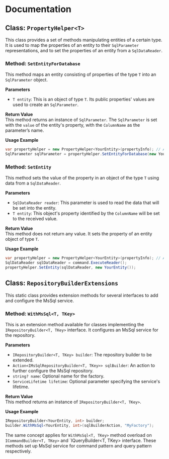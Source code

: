 # Documentation

## Class: `PropertyHelper<T>`

This class provides a set of methods manipulating entities of a certain type. It is used to map the properties of an entity to their `SqlParameter` representations, and to set the properties of an entity from a `SqlDataReader`.

### Method: `SetEntityForDatabase`

This method maps an entity consisting of properties of the type `T` into an `SqlParameter` object.

**Parameters**
- `T entity`: This is an object of type `T`. Its public properties' values are used to create an `SqlParameter`.

**Return Value**  
This method returns an instance of `SqlParameter`. The `SqlParameter` is set with the `value` of the entity's property, with the `ColumnName` as the parameter’s name.

**Usage Example**

```csharp
var propertyHelper = new PropertyHelper<YourEntity>(propertyInfo); // Assume propertyInfo is an instance of PropertyInfo.
SqlParameter sqlParameter = propertyHelper.SetEntityForDatabase(new YourEntity{ Property1 = "A value" });
```

### Method: `SetEntity`

This method sets the value of the property in an object of the type `T` using data from a `SqlDataReader`.

**Parameters**
- `SqlDataReader reader`: This parameter is used to read the data that will be set into the entity.
- `T entity`: This object's property identified by the `ColumnName` will be set to the received value.

**Return Value**  
This method does not return any value. It sets the property of an entity object of type `T`.

**Usage Example**

```csharp
var propertyHelper = new PropertyHelper<YourEntity>(propertyInfo); // Assume propertyInfo is an instance of PropertyInfo.
SqlDataReader sqlDataReader = command.ExecuteReader();
propertyHelper.SetEntity(sqlDataReader, new YourEntity());
```


## Class: `RepositoryBuilderExtensions`

This static class provides extension methods for several interfaces to add and configure the MsSql service.

### Method: `WithMsSql<T, TKey>`

This is an extension method available for classes implementing the `IRepositoryBuilder<T, TKey>` interface. It configures an MsSql service for the repository.

**Parameters**
- `IRepositoryBuilder<T, TKey> builder`: The repository builder to be extended.
- `Action<IMsSqlRepositoryBuilder<T, TKey>> sqlBuilder`: An action to further configure the MsSql repository.
- `string? name`: Optional name for the factory.
- `ServiceLifetime lifetime`: Optional parameter specifying the service's lifetime.

**Return Value**  
This method returns an instance of `IRepositoryBuilder<T, TKey>`.

**Usage Example**

```csharp
IRepositoryBuilder<YourEntity, int> builder;
builder.WithMsSql<YourEntity, int>(sqlBuilderAction, "MyFactory");
```

The same concept applies for `WithMsSql<T, TKey>` method overload on `ICommandBuilder<T, TKey>` and `IQueryBuilder<T, TKey> interface. These methods set up MsSql service for command pattern and query pattern respectively.